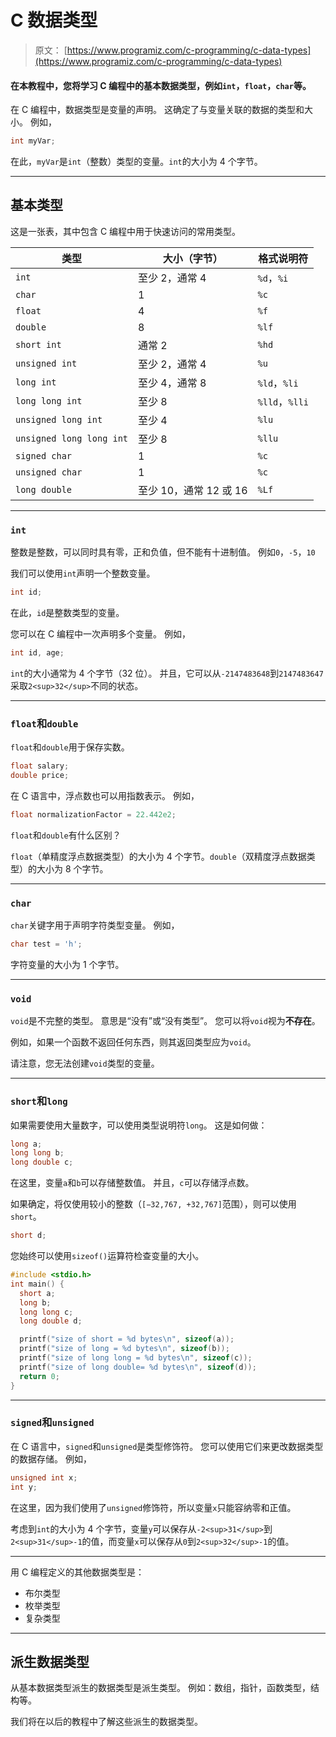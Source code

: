 # C 数据类型

> 原文： [https://www.programiz.com/c-programming/c-data-types](https://www.programiz.com/c-programming/c-data-types)

#### 在本教程中，您将学习 C 编程中的基本数据类型，例如`int`，`float`，`char`等。

在 C 编程中，数据类型是变量的声明。 这确定了与变量关联的数据的类型和大小。 例如，

```c
int myVar;
```

在此，`myVar`是`int`（整数）类型的变量。`int`的大小为 4 个字节。

* * *

## 基本类型

这是一张表，其中包含 C 编程中用于快速访问的常用类型。

| 类型 | 大小（字节） | 格式说明符 |
| --- | --- | --- |
| `int` | 至少 2，通常 4 | `%d`，`%i` |
| `char` | 1 | `%c` |
| `float` | 4 | `%f` |
| `double` | 8 | `%lf` |
| `short int` | 通常 2 | `%hd` |
| `unsigned int` | 至少 2，通常 4 | `%u` |
| `long int` | 至少 4，通常 8 | `%ld`，`%li` |
| `long long int` | 至少 8 | `%lld`，`%lli` |
| `unsigned long int` | 至少 4 | `%lu` |
| `unsigned long long int` | 至少 8 | `%llu` |
| `signed char` | 1 | `%c` |
| `unsigned char` | 1 | `%c` |
| `long double` | 至少 10，通常 12 或 16 | `%Lf` |

* * *

### `int`

整数是整数，可以同时具有零，正和负值，但不能有十进制值。 例如`0`，`-5`，`10`

我们可以使用`int`声明一个整数变量。

```c
int id;
```

在此，`id`是整数类型的变量。

您可以在 C 编程中一次声明多个变量。 例如，

```c
int id, age;
```

`int`的大小通常为 4 个字节（32 位）。 并且，它可以从`-2147483648`到`2147483647`采取`2<sup>32</sup>`不同的状态。

* * *

### `float`和`double`

`float`和`double`用于保存实数。

```c
float salary;
double price;
```

在 C 语言中，浮点数也可以用指数表示。 例如，

```c
float normalizationFactor = 22.442e2;
```

`float`和`double`有什么区别？

`float`（单精度浮点数据类型）的大小为 4 个字节。`double`（双精度浮点数据类型）的大小为 8 个字节。

* * *

### `char`

`char`关键字用于声明字符类型变量。 例如，

```c
char test = 'h';
```

字符变量的大小为 1 个字节。

* * *

### `void`

`void`是不完整的类型。 意思是“没有”或“没有类型”。 您可以将`void`视为**不存在**。

例如，如果一个函数不返回任何东西，则其返回类型应为`void`。

请注意，您无法创建`void`类型的变量。

* * *

### `short`和`long`

如果需要使用大量数字，可以使用类型说明符`long`。 这是如何做：

```c
long a;
long long b;
long double c;
```

在这里，变量`a`和`b`可以存储整数值。 并且，`c`可以存储浮点数。

如果确定，将仅使用较小的整数（`[−32,767, +32,767]`范围），则可以使用`short`。

```c
short d;
```

您始终可以使用`sizeof()`运算符检查变量的大小。

```c
#include <stdio.h>      
int main() {
  short a;
  long b;
  long long c;
  long double d;

  printf("size of short = %d bytes\n", sizeof(a));
  printf("size of long = %d bytes\n", sizeof(b));
  printf("size of long long = %d bytes\n", sizeof(c));
  printf("size of long double= %d bytes\n", sizeof(d));
  return 0;
}
```

* * *

### `signed`和`unsigned`

在 C 语言中，`signed`和`unsigned`是类型修饰符。 您可以使用它们来更改数据类型的数据存储。 例如，

```c
unsigned int x;
int y;
```

在这里，因为我们使用了`unsigned`修饰符，所以变量`x`只能容纳零和正值。

考虑到`int`的大小为 4 个字节，变量`y`可以保存从`-2<sup>31</sup>`到`2<sup>31</sup>-1`的值，而变量`x`可以保存从`0`到`2<sup>32</sup>-1`的值。

* * *

用 C 编程定义的其他数据类型是：

*   布尔类型
*   枚举类型
*   复杂类型

* * *

## 派生数据类型

从基本数据类型派生的数据类型是派生类型。 例如：数组，指针，函数类型，结构等。

我们将在以后的教程中了解这些派生的数据类型。